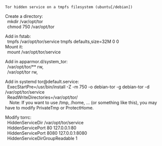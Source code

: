 	Tor hidden service on a tmpfs filesystem (ubuntu[/debian])
  
Create a directory:  
	&ensp;mkdir /var/opt/tor  
	&ensp;chmod 750 /var/opt/tor  
  
Add in fstab:  
	&ensp;tmpfs /var/opt/tor/service tmpfs defaults,size=32M 0 0  
Mount it:  
	&ensp;mount /var/opt/tor/service  
  
Add in apparmor.d/system_tor:  
	&ensp;/var/opt/tor/** rw,  
	&ensp;/var/opt/tor rw,  
  
Add in systemd tor\@&#65279;default.service:  
	&ensp;ExecStartPre=/usr/bin/install -Z -m 750 -o debian-tor -g debian-tor -d /var/opt/tor/service  
	&ensp;ReadWriteDirectories=/var/opt/tor/  
	&emsp;Note: If you want to use /tmp, /home, ... (or something like this), you may have to modify PrivateTmp or ProtectHome.  
  
Modify torrc:  
	&ensp;HiddenServiceDir /var/opt/tor/service  
	&ensp;HiddenServicePort 80 127.0.0.1:80  
	&ensp;HiddenServicePort 8080 127.0.0.1:8080  
	&ensp;HiddenServiceDirGroupReadable 1  


